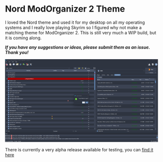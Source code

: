 # Nord ModOrganizer 2 Theme

I loved the Nord theme and used it for my desktop on all my operating systems and I really love playing Skyrim so I figured why not make a matching theme for ModOrganizer 2. This is still very much a WIP build, but it is coming along.

**_If you have any suggestions or ideas, please submit them as an issue. Thank you!_**

![Screenshot](/screenshot/Screenshot.png)

There is currently a very alpha release available for testing, you can [find it here](https://github.com/jennykitten78/nord-mo2-theme/releases/tag/0.0.1-alpha)